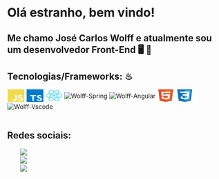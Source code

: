 # Olá estranho, bem vindo!
## Me chamo José Carlos Wolff e atualmente sou um desenvolvedor Front-End :desktop_computer: 🎨
 

## Tecnologias/Frameworks: ♨ 
<div style="display: inline_block">
    <img align="center" alt="Wolff-Js" height="30" width="40" src="https://raw.githubusercontent.com/devicons/devicon/master/icons/javascript/javascript-plain.svg">
    <img align="center" alt="Wolff-Ts" height="30" width="40" src="https://raw.githubusercontent.com/devicons/devicon/master/icons/typescript/typescript-plain.svg">
    <img align="center" alt="Wolff-React" height="30" width="40" src="https://raw.githubusercontent.com/devicons/devicon/master/icons/react/react-original.svg">
    <img align="center" alt="Wolff-Spring" height="30" width="40" src="https://www.svgrepo.com/show/376350/spring.svg">
    <img align="center" alt="Wolff-Angular" height="30" width="40" src="https://www.svgrepo.com/show/353396/angular-icon.svg">
    <img align="center" alt="Wolff-HTML" height="30" width="40" src="https://raw.githubusercontent.com/devicons/devicon/master/icons/html5/html5-original.svg">
    <img align="center" alt="Wolff-CSS" height="30" width="40" src="https://raw.githubusercontent.com/devicons/devicon/master/icons/css3/css3-original.svg">
    <img align="center" alt="Wolff-Vscode" height="30" width="40" src="https://www.svgrepo.com/show/374171/vscode.svg">
</div>

<Br /> 
  
 ## Redes sociais:
 <div>   

  <div style="margin-left: 30px;">
   <a href="https://www.linkedin.com/in/wolffjunior/" target="_blank">
       <img src="https://img.shields.io/badge/-LinkedIn-%230077B5?style=for-the-badge&logo=linkedin&logoColor=white" target="_blank">
   </a> <Br />

   <a href="https://www.instagram.com/wolffzxx/" target="_blank">
       <img src="https://img.shields.io/badge/-Instagram-%23E4405F?style=for-the-badge&logo=instagram&logoColor=white" target="_blank">
   </a> <Br />

   <a href = "mailto:wolfflobo2@gmail.com" >
      <img src="https://img.shields.io/badge/Gmail-D14836?style=for-the-badge&logo=gmail&logoColor=white" target="_blank">
   </a> <Br />
  </div>
 </div>

<!--
**MarcosPatrickExe/MarcosPatrickExe** is a ✨ _special_ ✨ repository because its `README.md` (this file) appears on your GitHub profile.

Here are some ideas to get you started:

- 🔭 I’m currently working on ...
- 🌱 I’m currently learning ...
- 👯 I’m looking to collaborate on ...
- 🤔 I’m looking for help with ...
- 💬 Ask me about ...
- 📫 How to reach me: ...
- 😄 Pronouns: ...
- ⚡ Fun fact: ...
-->
